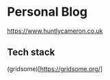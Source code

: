 Personal Blog
=============

https://www.huntlycameron.co.uk

## Tech stack
(gridsome)[https://gridsome.org/]

